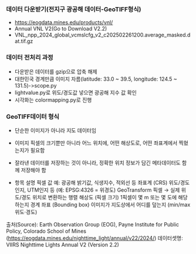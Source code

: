 
### 데이터 다운받기(전지구 광공해 데이터-GeoTIFF형식)
- https://eogdata.mines.edu/products/vnl/
- Annual VNL V2(Go to Download V2.2)
- VNL_npp_2024_global_vcmslcfg_v2_c202502261200.average_masked.dat.tif.gz

### 데이터 전처리 과정 
- 다운받은 데이터를 gzip으로 압축 해제
- 대한민국 경계만큼 이미지 자름(latitude: 33.0 ~ 39.5, longitude: 124.5 ~ 131.5)->scope.py
- lightvalue.py로 위도/경도값 넣으면 광공해 지수 값 확인
- 시각화는 colormapping.py로 진행

### GeoTIFF데이터 형식
- 단순한 이미지가 아니라 지도 데이터임
- 이미지 픽셀의 크기뿐만 아니라 어느 위치에, 어떤 해상도로, 어떤 좌표계에서 찍혔는지가 필요함
- 잘라낸 데이터를 저장하는 것이 아니라, 정확한 위치 정보가 담긴 메타데이터도 함께 저장해야 함

- 항목 설명
픽셀 값	예: 광공해 밝기값, 식생지수, 적외선 등
좌표계 (CRS)	위도/경도인지, UTM인지 등 (예: EPSG:4326 = 위경도)
GeoTransform	픽셀 → 실제 위도/경도 위치로 변환하는 행렬
해상도 (픽셀 크기)	1픽셀이 몇 m 또는 몇 도에 해당하는지
경계 좌표 (Bounding box)	이미지가 지도상에서 어디를 덮는지 (min/max 위도·경도)


출처(Source): Earth Observation Group (EOG), Payne Institute for Public Policy, Colorado School of Mines  
 (https://eogdata.mines.edu/nighttime_light/annual/v22/2024/)
 데이터셋명: VIIRS Nighttime Lights Annual V2 (Version 2.2)
